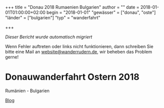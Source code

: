 +++
title = "Donau 2018 Rumaenien Bulgarien"
author = ""
date = 2018-01-01T01:00:00+02:00
begin = "2018-01-01"
"gewässer" = ["donau", "oste"]
"länder" = ["bulgarien"]
"typ" = "wanderfahrt"

+++


*Dieser Bericht wurde automatisch migriert*

Wenn Fehler auftreten oder links nicht funktionieren, dann schreiben Sie bitte eine Mail an website@wanderrudern.de, wir beheben das Problem gerne!



# Donauwanderfahrt Ostern 2018


Rumänien - Bulgarien

[Blog](/berichte/2018/donaublog_2018)